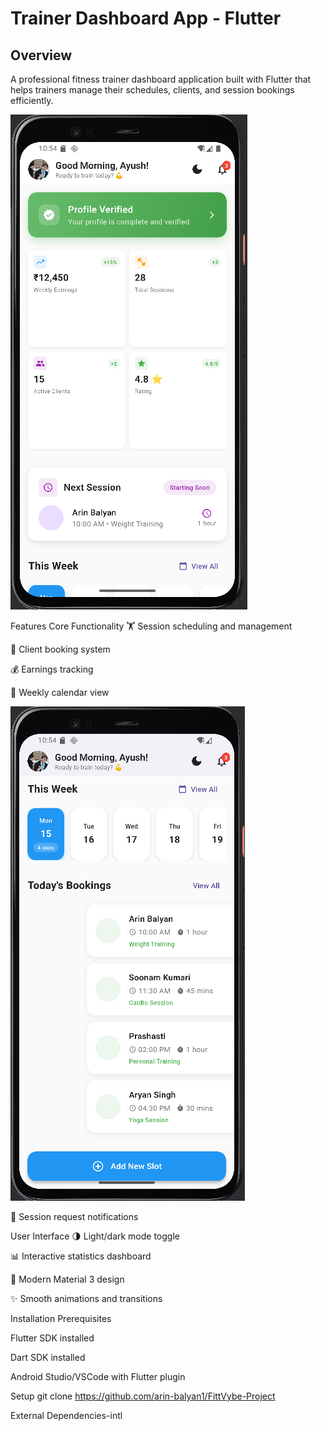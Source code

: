 # Trainer Dashboard App - Flutter


## Overview


A professional fitness trainer dashboard application built with Flutter that helps trainers manage their schedules, clients, and session bookings efficiently.




![image alt](https://github.com/arin-balyan1/FittVybe-Project/blob/bd68713df2a3bcb75558080ce20a3cee064460bb/1.png)






Features
Core Functionality
🏋️ Session scheduling and management

👥 Client booking system

💰 Earnings tracking

📅 Weekly calendar view


![image alt](https://github.com/arin-balyan1/FittVybe-Project/blob/1ae0fba8b7113bd6e3993c2c83ed121f2e5e846e/2c.png)



🔔 Session request notifications

User Interface
🌗 Light/dark mode toggle

📊 Interactive statistics dashboard

🎨 Modern Material 3 design

✨ Smooth animations and transitions

Installation
Prerequisites

Flutter SDK installed

Dart SDK installed

Android Studio/VSCode with Flutter plugin

Setup
git clone https://github.com/arin-balyan1/FittVybe-Project



External Dependencies-intl


